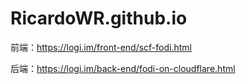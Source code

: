 # RicardoWR.github.io

前端：https://logi.im/front-end/scf-fodi.html

后端：https://logi.im/back-end/fodi-on-cloudflare.html
